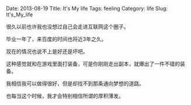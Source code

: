 Date: 2013-08-19
Title: It's My life
Tags: feeling
Category: life
Slug: It's_My_life

  
  很久以前也许我也没想过自己会走进互联网这个圈子。
  
  毕业一年了，来百度的时间也将近3年之久。
  
  现在的情况也说不上是好还是坏吧。
  
  这种感觉就和在游戏里面打装备，可是你刚刚走出副本，就爆出了一件不错的装备。
  
  我相信我可以做得很好，但是却找不到那条通向梦想的道路。
  
  也每当这个时候，我才会特别相信所谓的厚积薄发。
  
